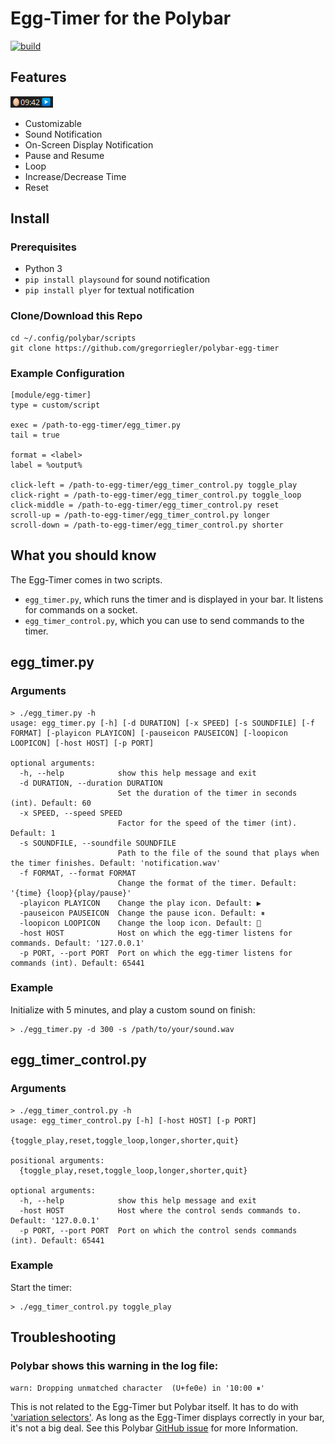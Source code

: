 Egg-Timer for the Polybar
=========================
[![build](https://github.com/gregorriegler/polybar-egg-timer/actions/workflows/python-app.yml/badge.svg)](https://github.com/gregorriegler/polybar-egg-timer/actions/workflows/python-app.yml)

## Features

![Egg Timer In Action](egg-timer.png)
- Customizable
- Sound Notification
- On-Screen Display Notification
- Pause and Resume
- Loop
- Increase/Decrease Time
- Reset

## Install

### Prerequisites
- Python 3
- `pip install playsound` for sound notification
- `pip install plyer` for textual notification

### Clone/Download this Repo
```
cd ~/.config/polybar/scripts
git clone https://github.com/gregorriegler/polybar-egg-timer
```

### Example Configuration
```
[module/egg-timer]
type = custom/script

exec = /path-to-egg-timer/egg_timer.py
tail = true

format = <label>
label = %output%

click-left = /path-to-egg-timer/egg_timer_control.py toggle_play
click-right = /path-to-egg-timer/egg_timer_control.py toggle_loop
click-middle = /path-to-egg-timer/egg_timer_control.py reset
scroll-up = /path-to-egg-timer/egg_timer_control.py longer
scroll-down = /path-to-egg-timer/egg_timer_control.py shorter
```

## What you should know
The Egg-Timer comes in two scripts.

- `egg_timer.py`, which runs the timer and is displayed in your bar. It listens for commands on a socket.
- `egg_timer_control.py`, which you can use to send commands to the timer.

## egg_timer.py

### Arguments
```
> ./egg_timer.py -h                             
usage: egg_timer.py [-h] [-d DURATION] [-x SPEED] [-s SOUNDFILE] [-f FORMAT] [-playicon PLAYICON] [-pauseicon PAUSEICON] [-loopicon LOOPICON] [-host HOST] [-p PORT]

optional arguments:
  -h, --help            show this help message and exit
  -d DURATION, --duration DURATION
                        Set the duration of the timer in seconds (int). Default: 60
  -x SPEED, --speed SPEED
                        Factor for the speed of the timer (int). Default: 1
  -s SOUNDFILE, --soundfile SOUNDFILE
                        Path to the file of the sound that plays when the timer finishes. Default: 'notification.wav'
  -f FORMAT, --format FORMAT
                        Change the format of the timer. Default: '{time} {loop}{play/pause}'
  -playicon PLAYICON    Change the play icon. Default: ▶
  -pauseicon PAUSEICON  Change the pause icon. Default: ⏸
  -loopicon LOOPICON    Change the loop icon. Default: 🔄
  -host HOST            Host on which the egg-timer listens for commands. Default: '127.0.0.1'
  -p PORT, --port PORT  Port on which the egg-timer listens for commands (int). Default: 65441
```
### Example
Initialize with 5 minutes, and play a custom sound on finish:
```
> ./egg_timer.py -d 300 -s /path/to/your/sound.wav
```

## egg_timer_control.py 

### Arguments
```
> ./egg_timer_control.py -h    
usage: egg_timer_control.py [-h] [-host HOST] [-p PORT]
                            {toggle_play,reset,toggle_loop,longer,shorter,quit}

positional arguments:
  {toggle_play,reset,toggle_loop,longer,shorter,quit}

optional arguments:
  -h, --help            show this help message and exit
  -host HOST            Host where the control sends commands to. Default: '127.0.0.1'
  -p PORT, --port PORT  Port on which the control sends commands (int). Default: 65441
```
### Example
Start the timer:
```
> ./egg_timer_control.py toggle_play
```

## Troubleshooting
### Polybar shows this warning in the log file: 
```
warn: Dropping unmatched character ︎ (U+fe0e) in '10:00 ⏸︎'
```
This is not related to the Egg-Timer but Polybar itself. It has to do with ['variation selectors'](https://en.wikipedia.org/wiki/Variation_Selectors_(Unicode_block)).
As long as the Egg-Timer displays correctly in your bar, it's not a big deal. 
See this Polybar [GitHub issue](https://github.com/polybar/polybar/issues/2186) for more Information.

